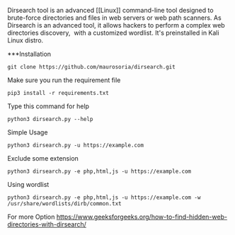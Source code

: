 Dirsearch  tool is an advanced [[Linux]] command-line tool designed to brute-force directories and files in web servers or web path scanners. As Dirsearch is an advanced tool, it allows hackers to perform a complex web directories discovery,  with a customized wordlist. It's preinstalled in Kali Linux distro.

***Installation
```
git clone https://github.com/maurosoria/dirsearch.git
```
Make sure you run the requirement file
```
pip3 install -r requirements.txt
```
Type this command for help
```
python3 dirsearch.py --help
```
Simple Usage
```
python3 dirsearch.py -u https://example.com
```
Exclude some extension
```
python3 dirsearch.py -e php,html,js -u https://example.com
```
Using wordlist
```
python3 dirsearch.py -e php,html,js -u https://example.com -w /usr/share/wordlists/dirb/common.txt
```

For more Option
https://www.geeksforgeeks.org/how-to-find-hidden-web-directories-with-dirsearch/